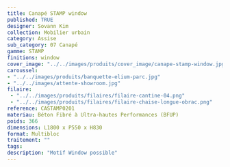 ```yaml
---
title: Canapé STAMP window 
published: TRUE
designer: Sovann Kim
collection: Mobilier urbain
category: Assise
sub_category: 07 Canapé
gamme: STAMP
finitions: window
cover_image: "../../images/produits/cover_image/canape-stamp-window.jpg"
caroussel: 
- "../../images/produits/banquette-elium-parc.jpg"
- "../../images/attente-showroom.jpg"
filaire: 
 - "../../images/produits/filaires/filaire-cantine-04.png"
 - "../../images/produits/filaires/filaire-chaise-longue-obrac.png"
reference: CASTAMP0201
materiau: Béton Fibré à Ultra-hautes Performances (BFUP)
poids: 366
dimensions: L1800 x P550 x H830 
format: Multibloc
traitement: ""
tags: 
description: "Motif Window possible"
---
```

